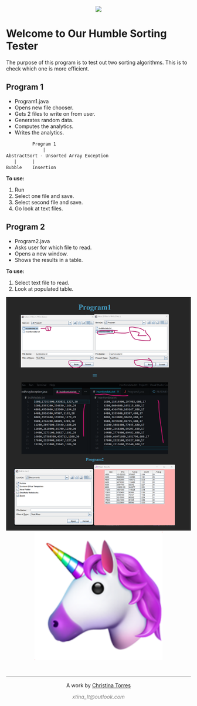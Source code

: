 <div align="center">
<img width="350" src="https://octodex.github.com/images/mona-the-rivetertocat.png"/>
</div>

# Welcome to Our Humble Sorting Tester
The purpose of this program is to test out two sorting algorithms.
This is to check which one is more efficient.

## Program 1
- Program1.java
- Opens new file chooser.
- Gets 2 files to write on from user.
- Generates random data.
- Computes the analytics.
- Writes the analytics.

```
          Program 1
              |
AbstractSort - Unsorted Array Exception
   |      |
Bubble    Insertion
```
**To use:**
1. Run
2. Select one file and save.
3. Select second file and save.
4. Go look at text files.

## Program 2
- Program2.java
- Asks user for which file to read.
- Opens a new window.
- Shows the results in a table.

**To use:**
1. Select text file to read.
2. Look at populated table.


<div align="center">

![alt text](screenshots.png "Screenshots")
<img width="350" align="center" src="unicorn.png"/>
</div>

<!-- 👣FOOTER👣 -->
&nbsp;
<hr />
<p align="center">A work by <a href="https://github.com/xtina-lt/">Christina Torres</a></p>
<p align="center"><span style="color: #808080;"><em>xtina_lt@outlook.com</em></span></p>

<!-- Add icon library -->
<link rel="stylesheet" href="https://cdnjs.cloudflare.com/ajax/libs/font-awesome/4.7.0/css/font-awesome.min.css">

<!-- Add font awesome icons -->
<p style="text-align: center;">
    <a href="https://www.linkedin.com/in/xtinacodes/" class="fa fa-linkedin"></a>
    <a href="https://github.com/xtina-lt/" class="fa fa-github"></a>
</p>

&nbsp;